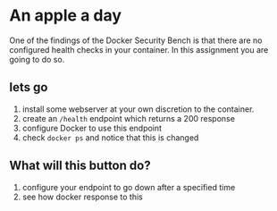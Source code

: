 # An apple a day

One of the findings of the Docker Security Bench is that there are no configured health checks in your container. In this assignment you are going to do so. 

## lets go

1. install some webserver at your own discretion to the container. 
2. create an `/health` endpoint which returns a 200 response
3. configure Docker to use this endpoint
4. check `docker ps` and notice that this is changed

## What will this button do?

1. configure your endpoint to go down after a specified time
2. see how docker response to this